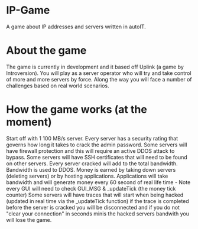# IP-Game
 A game about IP addresses and servers written in autoIT.

# About the game

 The game is currently in development and it based off Uplink (a game by Introversion).
 You will play as a server operator who will try and take control of more and more servers by force.
 Along the way you will face a number of challenges based on real world scenarios.

# How the game works (at the moment)

Start off with 1 100 MB/s server. Every server has a security rating that governs how long it takes to crack the admin password. 
Some servers will have firewall protection and this will require an active DDOS attack to bypass. 
Some servers will have SSH certificates that will need to be found on other servers.
Every server cracked will add to the total bandwidth. Bandwidth is used to DDOS.
Money is earned by taking down servers (deleting servers) or by hosting applications. Applications will take bandwidth and will generate money every 60 second of real life time - Note every GUI will need to check GUI_MSG & _updateTick (the money tick counter)
Some servers will have traces that will start when being hacked (updated in real time via the _updateTick function) if the trace is completed before the server is cracked you will be disconnected and if you do not "clear your connection" in seconds minis the hacked servers bandwith you will lose the game.




